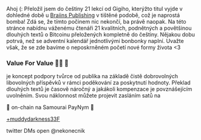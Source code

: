 

Ahoj (: Přeložil jsem do češtiny 21 lekcí od Gigiho, kterýžto titul vyjde v dohledné 
době u <a href="https://braiins.com/category/publishing">Braiins Publishing</a> v tištěné podobě, 
což je naprostá bomba! Zdá se, že tímto počinem nic nekončí, ba právě naopak. Na této stránce 
nabídnu váženému čtenáři 21 kvalitních, podnětných a povětšinou dlouhých textů o Bitcoinu 
přeložených kompletně do češtiny. Nějakou dobu potrvá, než se adventní kalendář jednotlivými 
bonbonky naplní. Uvažte však, že se zde bavíme o neposkrněném početí nové formy života <3


### Value For Value 🙏🏻 🧡

je koncept podpory tvůrce od publika na základě čistě dobrovolných libovolných příspěvků v rámci poděkování za poskytnutí hodnoty. Překlad dlouhých textů je časově náročný a jakákoli kompenzace je povznášejícím uvolněním. Svou náklonnost můžete projevit zasláním satů na

🔗 on-chain na Samourai PayNym 🤖

<a href="https://paynym.is/+muddydarkness33F">+muddydarkness33F</a>


twitter DMs open @nekonecnik
